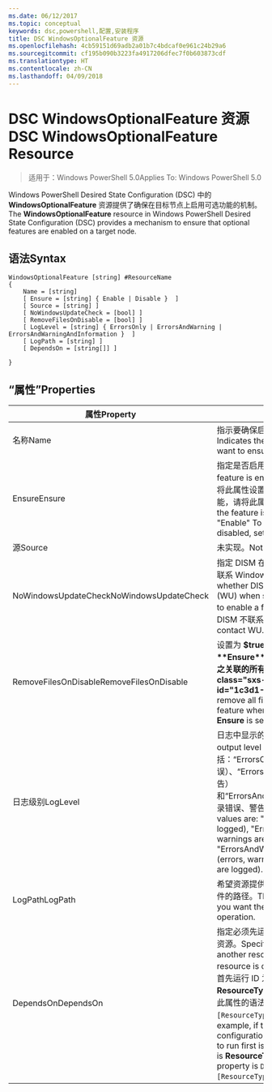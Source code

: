 ```yaml
---
ms.date: 06/12/2017
ms.topic: conceptual
keywords: dsc,powershell,配置,安装程序
title: DSC WindowsOptionalFeature 资源
ms.openlocfilehash: 4cb59151d69adb2a01b7c4bdcaf0e961c24b29a6
ms.sourcegitcommit: cf195b090b3223fa4917206dfec7f0b603873cdf
ms.translationtype: HT
ms.contentlocale: zh-CN
ms.lasthandoff: 04/09/2018
---
```

# <a name="dsc-windowsoptionalfeature-resource"></a><span data-ttu-id="1c3d1-103">DSC WindowsOptionalFeature 资源</span><span class="sxs-lookup"><span data-stu-id="1c3d1-103">DSC WindowsOptionalFeature Resource</span></span>

> <span data-ttu-id="1c3d1-104">适用于：Windows PowerShell 5.0</span><span class="sxs-lookup"><span data-stu-id="1c3d1-104">Applies To: Windows PowerShell 5.0</span></span>

<span data-ttu-id="1c3d1-105">Windows PowerShell Desired State Configuration (DSC) 中的 **WindowsOptionalFeature** 资源提供了确保在目标节点上启用可选功能的机制。</span><span class="sxs-lookup"><span data-stu-id="1c3d1-105">The **WindowsOptionalFeature** resource in Windows PowerShell Desired State Configuration (DSC) provides a mechanism to ensure that optional features are enabled on a target node.</span></span>

## <a name="syntax"></a><span data-ttu-id="1c3d1-106">语法</span><span class="sxs-lookup"><span data-stu-id="1c3d1-106">Syntax</span></span>

```
WindowsOptionalFeature [string] #ResourceName
{
    Name = [string]
    [ Ensure = [string] { Enable | Disable }  ]
    [ Source = [string] ]
    [ NoWindowsUpdateCheck = [bool] ]
    [ RemoveFilesOnDisable = [bool] ]
    [ LogLevel = [string] { ErrorsOnly | ErrorsAndWarning | ErrorsAndWarningAndInformation }  ]
    [ LogPath = [string] ]
    [ DependsOn = [string[]] ]

}
```

## <a name="properties"></a><span data-ttu-id="1c3d1-107">“属性”</span><span class="sxs-lookup"><span data-stu-id="1c3d1-107">Properties</span></span>

|  <span data-ttu-id="1c3d1-108">属性</span><span class="sxs-lookup"><span data-stu-id="1c3d1-108">Property</span></span>  |  <span data-ttu-id="1c3d1-109">说明</span><span class="sxs-lookup"><span data-stu-id="1c3d1-109">Description</span></span>   |
|---|---|
| <span data-ttu-id="1c3d1-110">名称</span><span class="sxs-lookup"><span data-stu-id="1c3d1-110">Name</span></span>| <span data-ttu-id="1c3d1-111">指示要确保启用或禁用的功能的名称。</span><span class="sxs-lookup"><span data-stu-id="1c3d1-111">Indicates the name of the feature that you want to ensure is enabled or disabled.</span></span>|
| <span data-ttu-id="1c3d1-112">Ensure</span><span class="sxs-lookup"><span data-stu-id="1c3d1-112">Ensure</span></span>| <span data-ttu-id="1c3d1-113">指定是否启用功能。</span><span class="sxs-lookup"><span data-stu-id="1c3d1-113">Specifies whether the feature is enabled.</span></span> <span data-ttu-id="1c3d1-114">若要确保启用功能，请将此属性设置为“启用”。若要确保禁用功能，请将此属性设为“禁用”。</span><span class="sxs-lookup"><span data-stu-id="1c3d1-114">To ensure that the feature is enabled, set this property to "Enable" To ensure that the feature is disabled, set the property to "Disable".</span></span>|
| <span data-ttu-id="1c3d1-115">源</span><span class="sxs-lookup"><span data-stu-id="1c3d1-115">Source</span></span>| <span data-ttu-id="1c3d1-116">未实现。</span><span class="sxs-lookup"><span data-stu-id="1c3d1-116">Not implemented.</span></span>|
| <span data-ttu-id="1c3d1-117">NoWindowsUpdateCheck</span><span class="sxs-lookup"><span data-stu-id="1c3d1-117">NoWindowsUpdateCheck</span></span>| <span data-ttu-id="1c3d1-118">指定 DISM 在搜索源文件以启用功能时是否联系 Windows 更新 (WU)。</span><span class="sxs-lookup"><span data-stu-id="1c3d1-118">Specifies whether DISM contacts Windows Update (WU) when searching for the source files to enable a feature.</span></span> <span data-ttu-id="1c3d1-119">如果为 $true，则 DISM 不联系 WU。</span><span class="sxs-lookup"><span data-stu-id="1c3d1-119">If $true, DISM does not contact WU.</span></span>|
| <span data-ttu-id="1c3d1-120">RemoveFilesOnDisable</span><span class="sxs-lookup"><span data-stu-id="1c3d1-120">RemoveFilesOnDisable</span></span>| <span data-ttu-id="1c3d1-121">设置为 **$true** 可在功能禁用时（即，**Ensure** 设置为“Absent”时）删除与之关联的所有文件。</span><span class="sxs-lookup"><span data-stu-id="1c3d1-121">Set to **$true** to remove all files associated with the feature when it is disabled (that is, when **Ensure** is set to "Absent").</span></span>|
| <span data-ttu-id="1c3d1-122">日志级别</span><span class="sxs-lookup"><span data-stu-id="1c3d1-122">LogLevel</span></span>| <span data-ttu-id="1c3d1-123">日志中显示的最大输出级别。</span><span class="sxs-lookup"><span data-stu-id="1c3d1-123">The maximum output level shown in the logs.</span></span> <span data-ttu-id="1c3d1-124">接受的值包括：“ErrorsOnly”（只记录错误）、“ErrorsAndWarning”（记录错误和警告）和“ErrorsAndWarningAndInformation”（记录错误、警告和调试信息）。</span><span class="sxs-lookup"><span data-stu-id="1c3d1-124">The accepted values are: "ErrorsOnly" (only errors are logged), "ErrorsAndWarning" (errors and warnings are logged), and "ErrorsAndWarningAndInformation" (errors, warnings, and debug information are logged).</span></span>|
| <span data-ttu-id="1c3d1-125">LogPath</span><span class="sxs-lookup"><span data-stu-id="1c3d1-125">LogPath</span></span>| <span data-ttu-id="1c3d1-126">希望资源提供程序在其中记录操作的日志文件的路径。</span><span class="sxs-lookup"><span data-stu-id="1c3d1-126">The path to a log file where you want the resource provider to log the operation.</span></span>|
| <span data-ttu-id="1c3d1-127">DependsOn</span><span class="sxs-lookup"><span data-stu-id="1c3d1-127">DependsOn</span></span>| <span data-ttu-id="1c3d1-128">指定必须先运行其他资源的配置，再配置此资源。</span><span class="sxs-lookup"><span data-stu-id="1c3d1-128">Specifies that the configuration of another resource must run before this resource is configured.</span></span> <span data-ttu-id="1c3d1-129">例如，如果你想要首先运行 ID 为 __ResourceName__、类型为 __ResourceType__ 的资源配置脚本块，则使用此属性的语法为 `DependsOn = "[ResourceType]ResourceName"`。</span><span class="sxs-lookup"><span data-stu-id="1c3d1-129">For example, if the ID of the resource configuration script block that you want to run first is __ResourceName__ and its type is __ResourceType__, the syntax for using this property is `DependsOn = "[ResourceType]ResourceName"`.</span></span>|